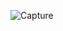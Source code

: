 
![Capture](https://user-images.githubusercontent.com/7897103/176178977-42c58761-dacf-496c-aaef-6da1f362e960.PNG)

